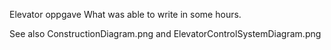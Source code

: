 Elevator oppgave
What was able to write in some hours.

See also ConstructionDiagram.png and ElevatorControlSystemDiagram.png
